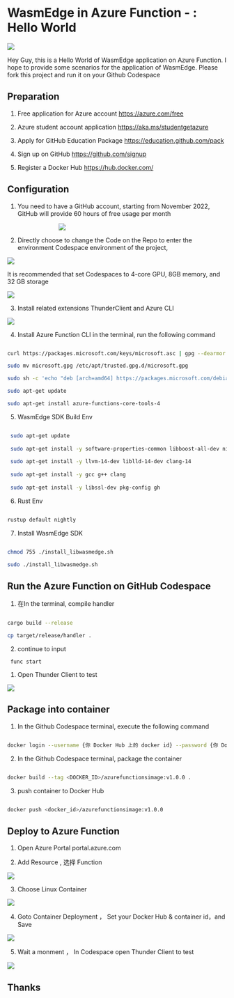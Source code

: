 # **WasmEdge in Azure Function - : Hello World**

<div style="text-align:left; width:100%">
<img src="./imgs/01/01.png">
</div>

Hey Guy, this is a Hello World of WasmEdge application on Azure Function. I hope to provide some scenarios for the application of WasmEdge. Please fork this project and run it on your Github Codespace

## **Preparation**

1. Free application for Azure account https://azure.com/free

2. Azure student account application https://aka.ms/studentgetazure

3. Apply for GitHub Education Package https://education.github.com/pack

4. Sign up on GitHub https://github.com/signup

5. Register a Docker Hub https://hub.docker.com/

## **Configuration**

1. You need to have a GitHub account, starting from November 2022, GitHub will provide 60 hours of free usage per month


<div style="text-align:center; width:50%">
<img src="./imgs/01/02.png">
</div>

2. Directly choose to change the Code on the Repo to enter the environment Codespace environment of the project,

<div style="text-align:left; width:100%">
<img src="./imgs/01/03.png">
</div>

It is recommended that set Codespaces to 4-core GPU, 8GB memory, and 32 GB storage


<div style="text-align:left; width:100%">
<img src="./imgs/01/11.png">
</div>




3. Install related extensions ThunderClient and Azure CLI

<div style="text-align:left; width:100%">
<img src="./imgs/01/04.png">
</div>

4. Install Azure Function CLI in the terminal, run the following command

```bash

curl https://packages.microsoft.com/keys/microsoft.asc | gpg --dearmor > microsoft.gpg

sudo mv microsoft.gpg /etc/apt/trusted.gpg.d/microsoft.gpg

sudo sh -c 'echo "deb [arch=amd64] https://packages.microsoft.com/debian/$(lsb_release -rs | cut -d'.' -f 1)/prod $(lsb_release -cs) main" > /etc/apt/sources.list.d/dotnetdev.list'

sudo apt-get update

sudo apt-get install azure-functions-core-tools-4

```

5. WasmEdge SDK Build Env

```bash

 sudo apt-get update
 
 sudo apt-get install -y software-properties-common libboost-all-dev ninja-build
          
 sudo apt-get install -y llvm-14-dev liblld-14-dev clang-14
                  
 sudo apt-get install -y gcc g++ clang
        
 sudo apt-get install -y libssl-dev pkg-config gh

```


6. Rust Env

```bash

rustup default nightly

```

7. Install WasmEdge SDK 

```bash

chmod 755 ./install_libwasmedge.sh

sudo ./install_libwasmedge.sh

```


## **Run the Azure Function  on GitHub Codespace**

1. 在In the terminal, compile  handler

```bash

cargo build --release 

cp target/release/handler . 

```

2. continue to input 

```
 func start

```

1. Open Thunder Client to  test


<div style="text-align:left; width:100%">
<img src="./imgs/01/05.png">
</div>


## **Package into container**

1. In the Github Codespace terminal, execute the following command

```bash

docker login --username {你 Docker Hub 上的 docker id} --password {你 Docker Hub 上的密码}

```

2. In the Github Codespace terminal, package the container

```bash

docker build --tag <DOCKER_ID>/azurefunctionsimage:v1.0.0 .

```

3. push container to Docker Hub

```bash

docker push <docker_id>/azurefunctionsimage:v1.0.0

```


## **Deploy to Azure Function**

1. Open Azure Portal portal.azure.com


2. Add Resource , 选择 Function


<div style="text-align:left; width:100%">
<img src="./imgs/01/07.png">
</div>

3. Choose Linux Container


<div style="text-align:left; width:100%">
<img src="./imgs/01/08.png">
</div>



4. Goto Container Deployment ， Set your Docker Hub & container id，and Save

<div style="text-align:left; width:100%">
<img src="./imgs/01/09.png">
</div>



5. Wait a monment ， In Codespace open Thunder Client to test

<div style="text-align:left; width:100%">
<img src="./imgs/01/10.png">
</div>


## **Thanks**






















